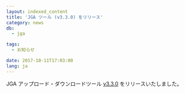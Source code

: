 ```yaml
---
layout: indexed_content
title: 'JGA ツール (v3.3.0) をリリース'
category: news
db:
  - jga

tags:
  - お知らせ

date: 2017-10-11T17:03:00
lang: ja
---
```


<p>JGA アップロード・ダウンロードツール <a href="/jga/submission-step.html#JGA_submission_tool">v3.3.0</a> をリリースいたしました。</p>
